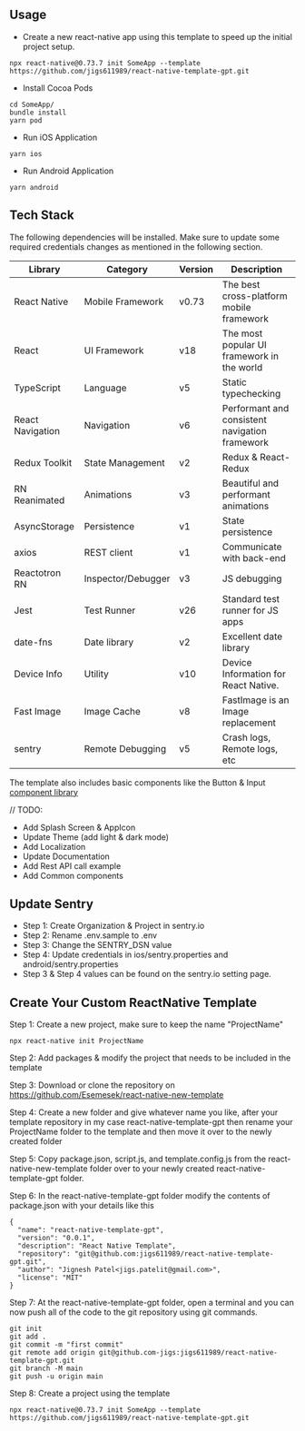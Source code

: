 
## Usage
- Create a new react-native app using this template to speed up the initial project setup.

```
npx react-native@0.73.7 init SomeApp --template https://github.com/jigs611989/react-native-template-gpt.git
```

- Install Cocoa Pods
```
cd SomeApp/
bundle install
yarn pod
```

- Run iOS Application
```
yarn ios
```

- Run Android Application
```
yarn android
```

## Tech Stack
The following dependencies will be installed. Make sure to update some required credentials changes as mentioned in the following section.

| Library           | Category             | Version | Description                                    |
| ----------------- | -------------------- | ------- | ---------------------------------------------- |
| React Native      | Mobile Framework     | v0.73   | The best cross-platform mobile framework       |
| React             | UI Framework         | v18     | The most popular UI framework in the world     |
| TypeScript        | Language             | v5      | Static typechecking                            |
| React Navigation  | Navigation           | v6      | Performant and consistent navigation framework |
| Redux Toolkit     | State Management     | v2      | Redux & React-Redux                            |
| RN Reanimated     | Animations           | v3      | Beautiful and performant animations            |
| AsyncStorage      | Persistence          | v1      | State persistence                              |
| axios             | REST client          | v1      | Communicate with back-end                      |
| Reactotron RN     | Inspector/Debugger   | v3      | JS debugging                                   |
| Jest              | Test Runner          | v26     | Standard test runner for JS apps               |
| date-fns          | Date library         | v2      | Excellent date library                         |
| Device Info       | Utility              | v10     | Device Information for React Native.           |
| Fast Image        | Image Cache          | v8      | FastImage is an Image replacement              |
| sentry            | Remote Debugging     | v5      | Crash logs, Remote logs, etc                   |


The template also includes basic components like the Button & Input [component library](./docs/boilerplate/app/components/Components.md)

// TODO:
- Add Splash Screen & AppIcon
- Update Theme (add light & dark mode)
- Add Localization
- Update Documentation
- Add Rest API call example
- Add Common components

## Update Sentry
- Step 1: Create Organization & Project in sentry.io
- Step 2: Rename .env.sample to .env
- Step 3: Change the SENTRY_DSN value 
- Step 4: Update credentials in ios/sentry.properties and android/sentry.properties
- Step 3 & Step 4 values can be found on the sentry.io setting page.


## Create Your Custom ReactNative Template

Step 1: Create a new project, make sure to keep the name "ProjectName"
```
npx react-native init ProjectName
```

Step 2: Add packages & modify the project that needs to be included in the template

Step 3: Download or clone the repository on https://github.com/Esemesek/react-native-new-template

Step 4: Create a new folder and give whatever name you like, after your template repository in my case react-native-template-gpt then rename your ProjectName folder to the template and then move it over to the newly created folder

Step 5: Copy package.json, script.js, and template.config.js from the react-native-new-template folder over to your newly created react-native-template-gpt folder.

Step 6: In the react-native-template-gpt folder modify the contents of package.json with your details like this

```
{
  "name": "react-native-template-gpt",
  "version": "0.0.1",
  "description": "React Native Template",
  "repository": "git@github.com:jigs611989/react-native-template-gpt.git",
  "author": "Jignesh Patel<jigs.patelit@gmail.com>",
  "license": "MIT"
}
```
Step 7: At the react-native-template-gpt folder, open a terminal and you can now push all of the code to the git repository using git commands.

```
git init 
git add . 
git commit -m "first commit"
git remote add origin git@github.com-jigs:jigs611989/react-native-template-gpt.git
git branch -M main
git push -u origin main
```

Step 8: Create a project using the template
```
npx react-native@0.73.7 init SomeApp --template https://github.com/jigs611989/react-native-template-gpt.git
```

